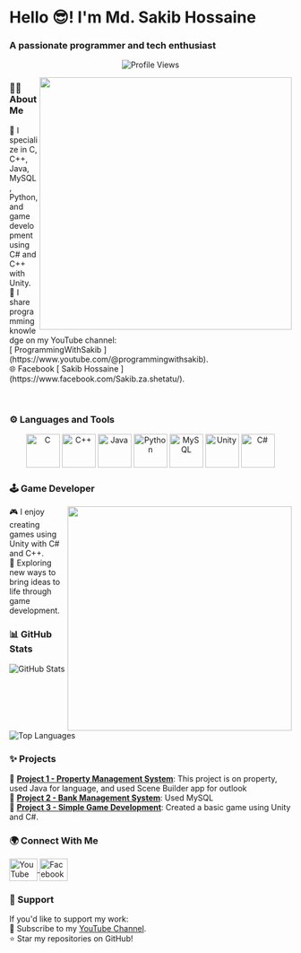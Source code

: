 <h1 align="left">Hello 😎! I'm Md. Sakib Hossaine</h1>
<h3 align="left">A passionate programmer and tech enthusiast</h3>
<p align="center">
  <img src="https://komarev.com/ghpvc/?username=Sakib-Hossaine&style=flat-square&color=blue" alt="Profile Views" />
</p>
<img src="https://media.tenor.com/qJ5evVs-_uUAAAAC/pc-typing.gif" width="450" align="right" />


### 👨‍💻 About Me
<div align="center">
  <p align="left">
    🌱 I specialize in C, C++, Java, MySQL, Python, and game development using C# and C++ with Unity.<br>
    🎥 I share programming knowledge on my YouTube channel:<br>
    [ ProgrammingWithSakib ](https://www.youtube.com/@programmingwithsakib).<br>
    🌐 Facebook [ Sakib Hossaine ](https://www.facebook.com/Sakib.za.shetatu/).
  </p>
</div>

<br>

### ⚙️ Languages and Tools 
<p align="center">
  <img src="https://img.icons8.com/color/48/000000/c-programming.png" alt="C" height="60"/>
  <img src="https://img.icons8.com/color/48/000000/c-plus-plus-logo.png" alt="C++" height="60"/>
  <img src="https://img.icons8.com/color/48/000000/java-coffee-cup-logo.png" alt="Java" height="60"/>
  <img src="https://img.icons8.com/color/48/000000/python.png" alt="Python" height="60"/>
  <img src="https://img.icons8.com/ios-filled/50/000000/mysql-logo.png" alt="MySQL" height="60"/>
  <img src="https://img.icons8.com/color/48/000000/unity.png" alt="Unity" height="60"/>
  <img src="https://img.icons8.com/color/48/000000/c-sharp-logo.png" alt="C#" height="60"/>
</p>

### 🕹️ Game Developer
<img src="https://media.tenor.com/GfSX-u7VGM4AAAAC/coding.gif" width="400" align="right" />
<div align="center">
  <p align="left">
    🎮 I enjoy creating games using Unity with C# and C++.<br>
    🚀 Exploring new ways to bring ideas to life through game development.<br>
  </p>
</div>

### 📊 GitHub Stats
<p align="left">
  <img src="https://github-readme-stats.vercel.app/api?username=Sakib-Hossaine&show_icons=true&theme=radical" alt="GitHub Stats" />
</p>

<p align="left">
  <img src="https://github-readme-stats.vercel.app/api/top-langs?username=Sakib-Hossaine&show_icons=true&locale=en&layout=compact&theme=radical" alt="Top Languages" />
</p>


### ✨ Projects

 🌟 [**Project 1 - Property Management System**](https://github.com/Sakib-Hossaine/CSE-202-JAVA-LAB/tree/main/PropertyJavaFX/src): This project is on property, used Java for language, and used Scene Builder app for outlook<br>
 🌟 [**Project 2 - Bank Management System**](https://github.com/Sakib-Hossaine/CSE-212--Database-management-Lab/tree/main/Database%20Project): Used MySQL<br>
 🌟 [**Project 3 - Simple Game Development**](https://github.com/Sakib-Hossaine/InProgress): Created a basic game using Unity and C#.

### 🌍 Connect With Me
<p align="left">
  <a href="https://www.youtube.com/@programmingwithsakib" target="blank">
    <img align="center" src="https://upload.wikimedia.org/wikipedia/commons/4/42/YouTube_icon_%282013-2017%29.png" alt="YouTube" height="40" width="50" />
  </a>
  <a href="https://www.facebook.com/Sakib.za.shetatu/" target="blank">
    <img align="center" src="https://upload.wikimedia.org/wikipedia/commons/1/1b/Facebook_icon.svg" alt="Facebook" height="40" width="50" />
  </a>
</p>

### 🤝 Support
If you'd like to support my work:<br>
 🎥 Subscribe to my [YouTube Channel](https://www.youtube.com/@programmingwithsakib).<br>
 ⭐ Star my repositories on GitHub!
